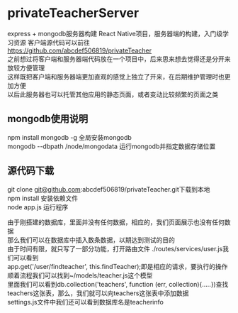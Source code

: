# privateTeacherServer
express + mongodb服务器构建
React Native项目，服务器端的构建，入门级学习资源 
客户端源代码可以前往 https://github.com/abcdef506819/privateTeacher  
之前想过将客户端和服务器端代码放在一个项目中，后来思来想去觉得还是分开来放较方便管理  
这样既把客户端和服务器端更加直观的感觉上独立了开来，在后期维护管理时也更加方便  
以后此服务器也可以托管其他应用的静态页面，或者变动比较频繁的页面之类
## mongodb使用说明
npm install mongodb -g 全局安装mongodb      
mongodb --dbpath /node/mongodata 运行mongodb并指定数据存储位置     
## 源代码下载
git clone git@github.com:abcdef506819/privateTeacher.git下载到本地  
npm install 安装依赖文件  
node app.js 运行程序     

由于刚搭建的数据库，里面并没有任何数据，相应的，我们页面展示也没有任何数据    
那么我们可以在数据库中插入数条数据，以期达到测试的目的    
由于时间有限，就只写了一部分功能，打开路由文件 ./routes/services/user.js我们可以看到    
app.get('/user/findteacher', this.findTeacher);即是相应的请求，要执行的操作     
顺着流程我们可以找到~/models/teacher.js这个模型      
里面我们可以看到db.collection('teachers', function (err, collection){.....})查找teachers这张表，那么，我们就可以向teachers这张表中添加数据     
settings.js文件中我们还可以看到数据库名是teacherinfo    
